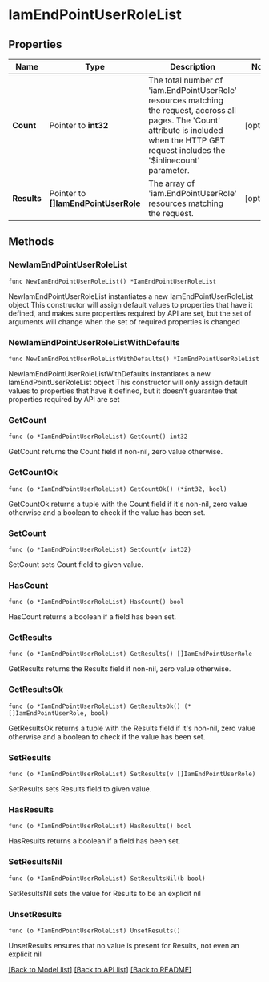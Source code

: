 # IamEndPointUserRoleList

## Properties

Name | Type | Description | Notes
------------ | ------------- | ------------- | -------------
**Count** | Pointer to **int32** | The total number of &#39;iam.EndPointUserRole&#39; resources matching the request, accross all pages. The &#39;Count&#39; attribute is included when the HTTP GET request includes the &#39;$inlinecount&#39; parameter. | [optional] 
**Results** | Pointer to [**[]IamEndPointUserRole**](IamEndPointUserRole.md) | The array of &#39;iam.EndPointUserRole&#39; resources matching the request. | [optional] 

## Methods

### NewIamEndPointUserRoleList

`func NewIamEndPointUserRoleList() *IamEndPointUserRoleList`

NewIamEndPointUserRoleList instantiates a new IamEndPointUserRoleList object
This constructor will assign default values to properties that have it defined,
and makes sure properties required by API are set, but the set of arguments
will change when the set of required properties is changed

### NewIamEndPointUserRoleListWithDefaults

`func NewIamEndPointUserRoleListWithDefaults() *IamEndPointUserRoleList`

NewIamEndPointUserRoleListWithDefaults instantiates a new IamEndPointUserRoleList object
This constructor will only assign default values to properties that have it defined,
but it doesn't guarantee that properties required by API are set

### GetCount

`func (o *IamEndPointUserRoleList) GetCount() int32`

GetCount returns the Count field if non-nil, zero value otherwise.

### GetCountOk

`func (o *IamEndPointUserRoleList) GetCountOk() (*int32, bool)`

GetCountOk returns a tuple with the Count field if it's non-nil, zero value otherwise
and a boolean to check if the value has been set.

### SetCount

`func (o *IamEndPointUserRoleList) SetCount(v int32)`

SetCount sets Count field to given value.

### HasCount

`func (o *IamEndPointUserRoleList) HasCount() bool`

HasCount returns a boolean if a field has been set.

### GetResults

`func (o *IamEndPointUserRoleList) GetResults() []IamEndPointUserRole`

GetResults returns the Results field if non-nil, zero value otherwise.

### GetResultsOk

`func (o *IamEndPointUserRoleList) GetResultsOk() (*[]IamEndPointUserRole, bool)`

GetResultsOk returns a tuple with the Results field if it's non-nil, zero value otherwise
and a boolean to check if the value has been set.

### SetResults

`func (o *IamEndPointUserRoleList) SetResults(v []IamEndPointUserRole)`

SetResults sets Results field to given value.

### HasResults

`func (o *IamEndPointUserRoleList) HasResults() bool`

HasResults returns a boolean if a field has been set.

### SetResultsNil

`func (o *IamEndPointUserRoleList) SetResultsNil(b bool)`

 SetResultsNil sets the value for Results to be an explicit nil

### UnsetResults
`func (o *IamEndPointUserRoleList) UnsetResults()`

UnsetResults ensures that no value is present for Results, not even an explicit nil

[[Back to Model list]](../README.md#documentation-for-models) [[Back to API list]](../README.md#documentation-for-api-endpoints) [[Back to README]](../README.md)


